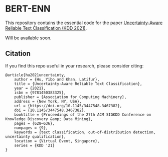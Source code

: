 # BERT-ENN

This repository contains the essential code for the paper [Uncertainty-Aware Reliable Text Classification (KDD 2021)](https://arxiv.org/abs/2107.07114).

Will be available soon.

## Citation

If you find this repo useful in your research, please consider citing:

    @article{hu2021uncertainty,
        author = {Hu, Yibo and Khan, Latifur},
        title = {Uncertainty-Aware Reliable Text Classification},
        year = {2021},
        isbn = {9781450383325},
        publisher = {Association for Computing Machinery},
        address = {New York, NY, USA},
        url = {https://doi.org/10.1145/3447548.3467382},
        doi = {10.1145/3447548.3467382},
        booktitle = {Proceedings of the 27th ACM SIGKDD Conference on Knowledge Discovery &amp; Data Mining},
        pages = {628–636},
        numpages = {9},
        keywords = {text classification, out-of-distribution detection, uncertainty qualification},
        location = {Virtual Event, Singapore},
        series = {KDD '21}
    }
